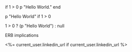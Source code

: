 if 1 > 0
  p "Hello World."
end

p "Hello World" if 1 > 0

1 > 0 ? (p "Hello World") : null

ERB  implications

<%= current_user.linkedin_url if current_user.linkedin_url %>

